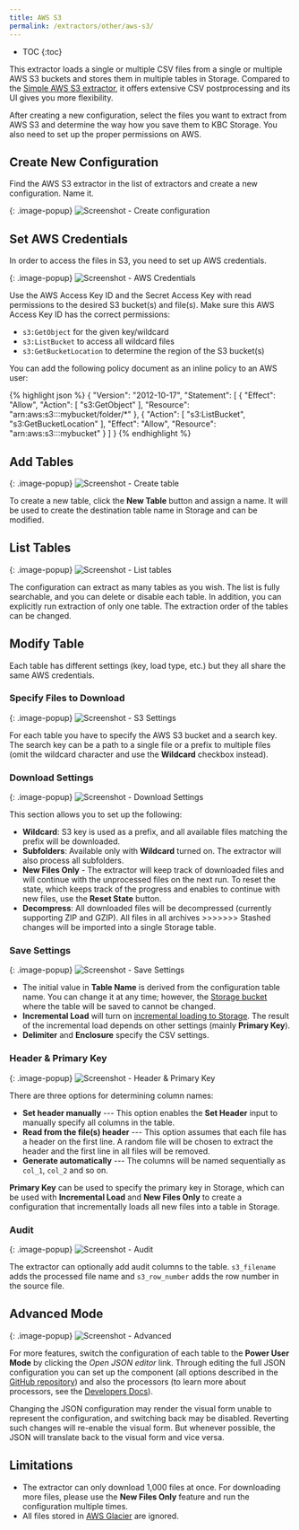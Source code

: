 ```yaml
---
title: AWS S3
permalink: /extractors/other/aws-s3/
---
```


* TOC
{:toc}

This extractor loads a single or multiple CSV files from a single or multiple AWS S3 buckets and stores them in multiple tables in Storage. 
Compared to the [Simple AWS S3 extractor](/extractors/other/simple-aws-s3), it offers extensive CSV postprocessing 
and its UI gives you more flexibility.

After creating a new configuration, select the files you want to extract from AWS S3 and determine the way how 
you save them to KBC Storage. You also need to set up the proper permissions on AWS.

## Create New Configuration

Find the AWS S3 extractor in the list of extractors and create a new configuration. Name it.

{: .image-popup}
![Screenshot - Create configuration](/extractors/other/aws-s3/ui1.png)

## Set AWS Credentials

In order to access the files in S3, you need to set up AWS credentials. 

{: .image-popup}
![Screenshot - AWS Credentials](/extractors/other/aws-s3/ui2.png)

Use the AWS Access Key ID and the Secret Access Key with read permissions to the desired S3 bucket(s) and file(s). 
Make sure this AWS Access Key ID has the correct permissions:
 
 - `s3:GetObject` for the given key/wildcard
 - `s3:ListBucket` to access all wildcard files
 - `s3:GetBucketLocation` to determine the region of the S3 bucket(s)
 
You can add the following policy document as an inline policy to an AWS user:

{% highlight json %}
{
    "Version": "2012-10-17",
    "Statement": [
        {
            "Effect": "Allow",
            "Action": [
                "s3:GetObject"
            ],
            "Resource": "arn:aws:s3:::mybucket/folder/*"
        },
        {
            "Action": [
                "s3:ListBucket",
                "s3:GetBucketLocation"
            ],
            "Effect": "Allow",
            "Resource": "arn:aws:s3:::mybucket"
        }
    ]
}
{% endhighlight %}

## Add Tables

{: .image-popup}
![Screenshot - Create table](/extractors/other/aws-s3/ui3.png)

To create a new table, click the **New Table** button and assign a name. 
It will be used to create the destination table name in Storage and can be modified.
 
## List Tables

{: .image-popup}
![Screenshot - List tables](/extractors/other/aws-s3/ui9.png)

The configuration can extract as many tables as you wish. 
The list is fully searchable, and you can delete or disable each table. In addition, you can explicitly run extraction of only one table. 
The extraction order of the tables can be changed.  

## Modify Table

Each table has different settings (key, load type, etc.) but they all share the same AWS credentials. 

### Specify Files to Download

{: .image-popup}
![Screenshot - S3 Settings](/extractors/other/aws-s3/ui4.png)

For each table you have to specify the AWS S3 bucket and a search key. 
The search key can be a path to a single file or a prefix to multiple files 
(omit the wildcard character and use the **Wildcard** checkbox instead).

### Download Settings

{: .image-popup}
![Screenshot - Download Settings](/extractors/other/aws-s3/ui5.png)

This section allows you to set up the following:

 - **Wildcard**: S3 key is used as a prefix, and all available files matching the prefix will be downloaded. 
 - **Subfolders**: Available only with **Wildcard** turned on. The extractor will also process all subfolders.
 - **New Files Only** - The extractor will keep track of downloaded files and will continue with the unprocessed files 
 on the next run. To reset the state, which keeps track of the progress and enables to continue with new files, use the **Reset State** button.
 - **Decompress**: All downloaded files will be decompressed (currently supporting ZIP and GZIP). All files in all archives >>>>>>> Stashed changes
 will be imported into a single Storage table.

### Save Settings

{: .image-popup}
![Screenshot - Save Settings](/extractors/other/aws-s3/ui6.png)

- The initial value in **Table Name** is derived from the configuration table name. You can change it at any time; however, 
the [Storage bucket](/storage/buckets/) where the table will be saved to cannot be changed.
- **Incremental Load** will turn on [incremental loading to Storage](/storage/tables/#incremental-loading). The result of the 
incremental load depends on other settings (mainly **Primary Key**).
- **Delimiter** and **Enclosure** specify the CSV settings.

### Header & Primary Key

{: .image-popup}
![Screenshot - Header & Primary Key](/extractors/other/aws-s3/ui7.png)

There are three options for determining column names: 

 - **Set header manually** --- This option enables the **Set Header** input to manually specify all columns in the table.
 - **Read from the file(s) header** --- This option assumes that each file has a header on the first line. 
 A random file will be chosen to extract the header and the first line in all files will be removed.
 - **Generate automatically** --- The columns will be named sequentially as `col_1`, `col_2` and so on.

**Primary Key** can be used to specify the primary key in Storage, which can be used with **Incremental Load** 
and **New Files Only** to create a configuration that incrementally loads all new files into a table in Storage. 


### Audit

{: .image-popup}
![Screenshot - Audit](/extractors/other/aws-s3/ui8.png)

The extractor can optionally add audit columns to the table. `s3_filename` adds the processed file name and `s3_row_number` 
adds the row number in the source file. 

## Advanced Mode

{: .image-popup}
![Screenshot - Advanced](/extractors/other/aws-s3/ui10.png)

For more features, switch the configuration of each table to the **Power User Mode** by clicking the *Open JSON editor* link.
Through editing the full JSON configuration you can set up the component (all options 
described in the [GitHub repository](https://github.com/keboola/aws-s3-extractor)) and also the 
processors (to learn more about processors, see the [Developers Docs](https://developers.keboola.com/extend/docker-runner/processors/)).

Changing the JSON configuration may render the visual form unable to represent the configuration, and switching back may 
be disabled. Reverting such changes will re-enable the visual form. But whenever possible, the JSON will translate back 
to the visual form and vice versa. 

## Limitations

- The extractor can only download 1,000 files at once. For downloading more files, please use the **New Files Only** feature 
and run the configuration multiple times.
- All files stored in [AWS Glacier](https://aws.amazon.com/glacier/) are ignored.

